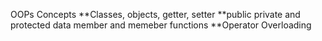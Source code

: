 OOPs Concepts
**Classes, objects, getter, setter
**public private and protected data member and memeber functions
**Operator Overloading

